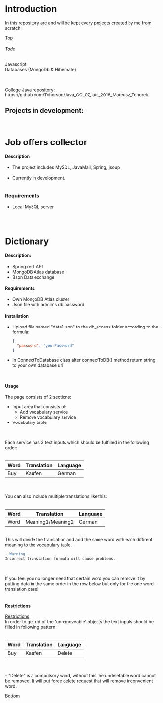 # Introduction 
In this repository are and will be kept every projects created by me from scratch. 

[Top](#Top)
<a name="Bottom"></a>


###### Todo 
Javascript <br /> 
Databases (MongoDb & Hibernate) <br /> 

<br/>
<br/>
College Java repository:<br/>
https://github.com/Tchorson/Java_GCL07_lato_2018_Mateusz_Tchorek <br /> 


## Projects in development:
<br/>

Job offers collector
======

#### Description
<ul>
	<li>The project includes MySQL, JavaMail, Spring, jsoup </li><br /> 
	<li>Currently in development. </li><br/> 
</ul>

### Requirements

<ul>
	<li>Local MySQL server</li>
</ul>
<br/>
<br/>

Dictionary 
======

#### Description:

<ul>
	<li>Spring rest API </li>
	<li>MongoDB Atlas database </li>
	<li>Bson Data exchange </li>
</ul>

#### Requirements:
<ul>
	<li> Own MongoDB Atlas cluster </li>
	<li> Json file with admin's db password </li>
</ul>

#### Installation
<ul> 
	<li>Upload file named "data1.json" to the db_access folder according to the formula: <br/> </li>

```json
{
  "password": "yourPassword"
}
```

<li> In ConnectToDatabase class alter connectToDB() method return string to your own database url <br/></li>
</ul>
<br/>

#### Usage
The page consists of 2 sections: <br/>
- Input area that consists of:<br/>
	- Add vocabulary service <br/>
	- Remove vocabulary service <br/>
- Vocabulary table
<br/>
<br/>
Each service has 3 text inputs which should be fulfilled in the following order: <br/>
<br/>

| Word  | Translation | Language |
| ----- | ----------- | -------- |
| Buy   | Kaufen      | German   |

<br/>
<br/>
You can also include multiple translations like this: <br/> <br/>

| Word  | Translation      | Language |
| ----- | ---------------- | -------- |
| Word  | Meaning1/Meaning2| German   |

<br/>
This will divide the translation and add the same word with each diffirent meaning to the vocabulary table.
<a name="restrictions"></a>


```diff
- Warning
Incorrect translation formula will cause problems. 
```

<br/>
<br/>
If you feel you no longer need that certain word you can remove it by putting data in the same order in the row below but only for the one word-translation case!
<br/>
<br/>

#### Restrictions

[Restrictions](#restrictions)
<br/>
In order to get rid of the 'unremoveable' objects the text inputs should be filled in following pattern: <br/>
<br/>

| Word  | Translation | Language |
| ----- | ----------- | -------- |
| Buy   | Kaufen      | Delete   |

<br/>
<br/>
- "Delete" is a compulsory word, without this the undeletable word cannot be removed.
It will put force delete request that will remove inconvenient word. 

<a name="Top"></a>
[Bottom](#Bottom)
